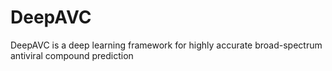 # DeepAVC
DeepAVC is a deep learning framework for highly accurate broad-spectrum antiviral compound prediction
